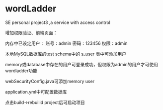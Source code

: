 # wordLadder
SE personal project3 ,a service with access control

增加权限验证、前端页面：

内存中已设定用户： 账号：admin  密码：123456  权限：admin

本地MySQL数据库的test schema中的 s_user 表中可添加用户

memory或database中存在的用户可登录成功，但权限为admin的用户才可使用wordladder功能


webSecurityConfig.java可添加memory user

application.yml中可配置数据库

点击build->rebuilid project后可启动项目
